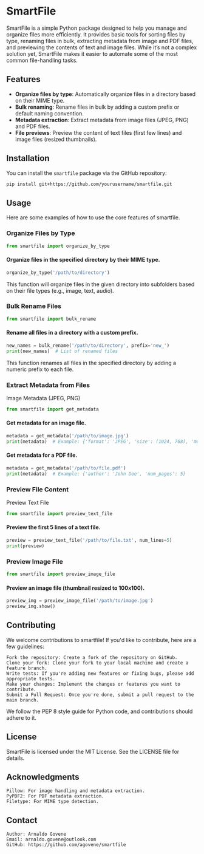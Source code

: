 # SmartFile

SmartFile is a simple Python package designed to help you manage and organize files more efficiently. It provides basic tools for sorting files by type, renaming files in bulk, extracting metadata from image and PDF files, and previewing the contents of text and image files. While it’s not a complex solution yet, SmartFile makes it easier to automate some of the most common file-handling tasks.

## Features

- **Organize files by type**: Automatically organize files in a directory based on their MIME type.
- **Bulk renaming**: Rename files in bulk by adding a custom prefix or default naming convention.
- **Metadata extraction**: Extract metadata from image files (JPEG, PNG) and PDF files.
- **File previews**: Preview the content of text files (first few lines) and image files (resized thumbnails).

## Installation

You can install the `smartfile` package via the GitHub repository:

```bash
pip install git+https://github.com/yourusername/smartfile.git
```

## Usage

Here are some examples of how to use the core features of smartfile.

### Organize Files by Type

```python
from smartfile import organize_by_type
```

#### Organize files in the specified directory by their MIME type.

```python
organize_by_type('/path/to/directory')
```

This function will organize files in the given directory into subfolders based on their file types (e.g., image, text, audio).

### Bulk Rename Files

```python
from smartfile import bulk_rename
```

#### Rename all files in a directory with a custom prefix.

```python
new_names = bulk_rename('/path/to/directory', prefix='new_')
print(new_names)  # List of renamed files
```

This function renames all files in the specified directory by adding a numeric prefix to each file.

### Extract Metadata from Files

Image Metadata (JPEG, PNG)

```python
from smartfile import get_metadata
```

#### Get metadata for an image file.

```python
metadata = get_metadata('/path/to/image.jpg')
print(metadata)  # Example: {'format': 'JPEG', 'size': (1024, 768), 'mode': 'RGB'}
```

#### Get metadata for a PDF file.

```python
metadata = get_metadata('/path/to/file.pdf')
print(metadata)  # Example: {'author': 'John Doe', 'num_pages': 5}
```

### Preview File Content

Preview Text File

```python
from smartfile import preview_text_file
```
#### Preview the first 5 lines of a text file.

```python
preview = preview_text_file('/path/to/file.txt', num_lines=5)
print(preview)
```

### Preview Image File

```python
from smartfile import preview_image_file
```

#### Preview an image file (thumbnail resized to 100x100).

```python
preview_img = preview_image_file('/path/to/image.jpg')
preview_img.show()
```

## Contributing

We welcome contributions to smartfile! If you'd like to contribute, here are a few guidelines:

    Fork the repository: Create a fork of the repository on GitHub.
    Clone your fork: Clone your fork to your local machine and create a feature branch.
    Write tests: If you're adding new features or fixing bugs, please add appropriate tests.
    Make your changes: Implement the changes or features you want to contribute.
    Submit a Pull Request: Once you're done, submit a pull request to the main branch.

We follow the PEP 8 style guide for Python code, and contributions should adhere to it.

## License

SmartFile is licensed under the MIT License. See the LICENSE file for details.

## Acknowledgments

    Pillow: For image handling and metadata extraction.
    PyPDF2: For PDF metadata extraction.
    Filetype: For MIME type detection.

## Contact

    Author: Arnaldo Govene
    Email: arnaldo.govene@outlook.com
    GitHub: https://github.com/agovene/smartfile